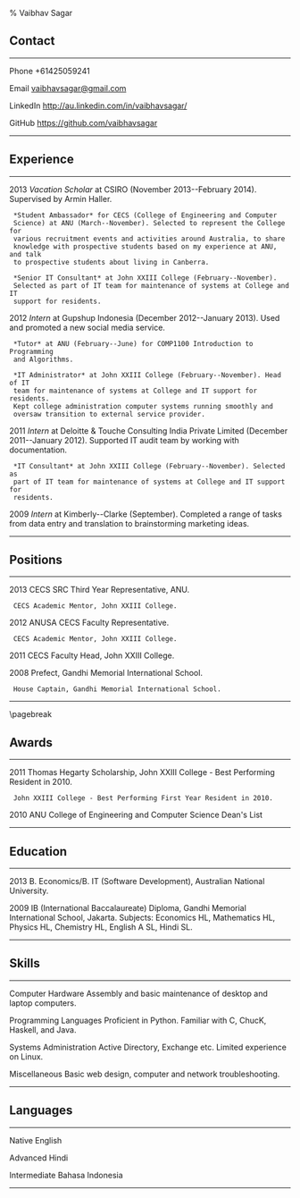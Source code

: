 % Vaibhav Sagar

## Contact ##
-------- -----------------------------------------------------------------------
Phone    +61425059241

Email    <vaibhavsagar@gmail.com>

LinkedIn <http://au.linkedin.com/in/vaibhavsagar/>

GitHub   <https://github.com/vaibhavsagar>
-------- -----------------------------------------------------------------------

## Experience ##
---- ---------------------------------------------------------------------------
2013 *Vacation Scholar* at CSIRO (November 2013--February 2014). Supervised
     by Armin Haller.  

     *Student Ambassador* for CECS (College of Engineering and Computer 
     Science) at ANU (March--November). Selected to represent the College for 
     various recruitment events and activities around Australia, to share 
     knowledge with prospective students based on my experience at ANU, and talk
     to prospective students about living in Canberra.  
    
     *Senior IT Consultant* at John XXIII College (February--November). 
     Selected as part of IT team for maintenance of systems at College and IT 
     support for residents.  
    
    
2012 *Intern* at Gupshup Indonesia (December 2012--January 2013). Used and 
     promoted a new social media service.  
     
     *Tutor* at ANU (February--June) for COMP1100 Introduction to Programming
     and Algorithms.  
   
     *IT Administrator* at John XXIII College (February--November). Head of IT 
     team for maintenance of systems at College and IT support for residents.
     Kept college administration computer systems running smoothly and 
     oversaw transition to external service provider.  
     

2011 *Intern* at Deloitte & Touche Consulting India Private Limited 
     (December 2011--January 2012).  Supported IT audit team by working with
     documentation. 
   
     *IT Consultant* at John XXIII College (February--November). Selected as 
     part of IT team for maintenance of systems at College and IT support for 
     residents.  


2009 *Intern* at Kimberly--Clarke (September). Completed a range of tasks 
     from data entry and translation to brainstorming marketing ideas.
---- ---------------------------------------------------------------------------     


## Positions ##
---- ---------------------------------------------------------------------------
2013 CECS SRC Third Year Representative, ANU.
   
     CECS Academic Mentor, John XXIII College.

2012 ANUSA CECS Faculty Representative.
   
     CECS Academic Mentor, John XXIII College.

2011 CECS Faculty Head, John XXIII College.
   
2008 Prefect, Gandhi Memorial International School.
   
     House Captain, Gandhi Memorial International School.
---- ---------------------------------------------------------------------------

\pagebreak

## Awards ##
---- ---------------------------------------------------------------------------
2011 Thomas Hegarty Scholarship, John XXIII College - Best Performing Resident 
     in 2010.
   
     John XXIII College - Best Performing First Year Resident in 2010.

2010 ANU College of Engineering and Computer Science Dean's List
---- --------------------------------------------------------------------------- 


## Education ##
---- ---------------------------------------------------------------------------
2013 B. Economics/B. IT (Software Development), Australian National University. 

2009 IB (International Baccalaureate) Diploma, Gandhi Memorial International 
     School, Jakarta. Subjects: Economics HL, Mathematics HL, Physics HL, 
     Chemistry HL, English A SL, Hindi SL.
---- ---------------------------------------------------------------------------

## Skills ##
---------------------- ---------------------------------------------------------
Computer Hardware      Assembly and basic maintenance of desktop and laptop 
                       computers.  

Programming Languages  Proficient in Python. Familiar with C, ChucK, 
                       Haskell, and Java.  

Systems Administration Active Directory, Exchange etc. Limited experience on 
                       Linux.

Miscellaneous          Basic web design, computer and network troubleshooting.
---------------------- ---------------------------------------------------------

## Languages ##

------------ -------------------------------------------------------------------
Native       English

Advanced     Hindi

Intermediate Bahasa Indonesia
------------ -------------------------------------------------------------------